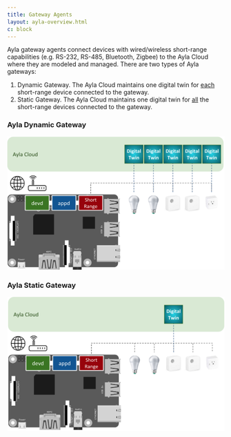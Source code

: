 ```yaml
---
title: Gateway Agents
layout: ayla-overview.html
c: block
---
```


Ayla gateway agents connect devices with wired/wireless short-range capabilities (e.g. RS-232, RS-485, Bluetooth, Zigbee) to the Ayla Cloud where they are modeled and managed. There are two types of Ayla gateways:

1. Dynamic Gateway. The Ayla Cloud maintains one digital twin for <u>each</u> short-range device connected to the gateway.
1. Static Gateway. The Ayla Cloud maintains one digital twin for <u>all</u> the short-range devices connected to the gateway.

### Ayla Dynamic Gateway

<img src="ayla-linux-gw-agent.png" width="600">

### Ayla Static Gateway

<img src="ayla-static-gateway-agent.png" width="600">